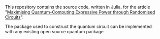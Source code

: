 This repository contains the source code, written in Julia, for the article "[Maximising Quantum-Computing Expressive Power through Randomised Circuits](https://arxiv.org/abs/2312.01947)". 

The package used to construct the quantum circuit can be implemented with any existing open source quantum package
